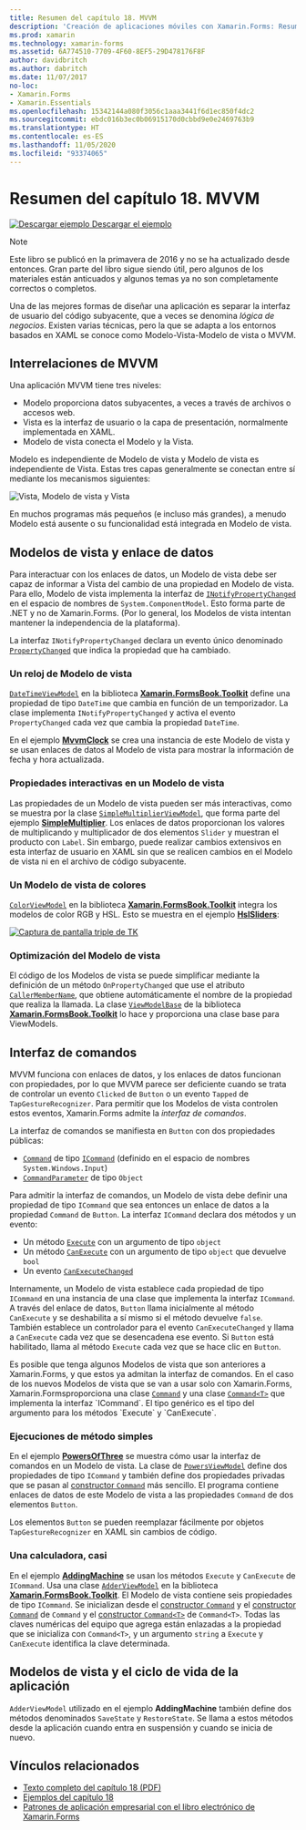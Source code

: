 ```yaml
---
title: Resumen del capítulo 18. MVVM
description: 'Creación de aplicaciones móviles con Xamarin.Forms: Resumen del capítulo 18. MVVM'
ms.prod: xamarin
ms.technology: xamarin-forms
ms.assetid: 6A774510-7709-4F60-8EF5-29D478176F8F
author: davidbritch
ms.author: dabritch
ms.date: 11/07/2017
no-loc:
- Xamarin.Forms
- Xamarin.Essentials
ms.openlocfilehash: 15342144a080f3056c1aaa3441f6d1ec850f4dc2
ms.sourcegitcommit: ebdc016b3ec0b06915170d0cbbd9e0e2469763b9
ms.translationtype: HT
ms.contentlocale: es-ES
ms.lasthandoff: 11/05/2020
ms.locfileid: "93374065"
---
```

# <a name="summary-of-chapter-18-mvvm"></a>Resumen del capítulo 18. MVVM

[![Descargar ejemplo](~/media/shared/download.png) Descargar el ejemplo](https://github.com/xamarin/xamarin-forms-book-samples/tree/master/Chapter18)

> [!NOTE]
> Este libro se publicó en la primavera de 2016 y no se ha actualizado desde entonces. Gran parte del libro sigue siendo útil, pero algunos de los materiales están anticuados y algunos temas ya no son completamente correctos o completos.

Una de las mejores formas de diseñar una aplicación es separar la interfaz de usuario del código subyacente, que a veces se denomina *lógica de negocios*. Existen varias técnicas, pero la que se adapta a los entornos basados en XAML se conoce como Modelo-Vista-Modelo de vista o MVVM.

## <a name="mvvm-interrelationships"></a>Interrelaciones de MVVM

Una aplicación MVVM tiene tres niveles:

- Modelo proporciona datos subyacentes, a veces a través de archivos o accesos web.
- Vista es la interfaz de usuario o la capa de presentación, normalmente implementada en XAML.
- Modelo de vista conecta el Modelo y la Vista.

Modelo es independiente de Modelo de vista y Modelo de vista es independiente de Vista. Estas tres capas generalmente se conectan entre sí mediante los mecanismos siguientes:

![Vista, Modelo de vista y Vista](images/ch18fg03.png "MVVM")

En muchos programas más pequeños (e incluso más grandes), a menudo Modelo está ausente o su funcionalidad está integrada en Modelo de vista.

## <a name="viewmodels-and-data-binding"></a>Modelos de vista y enlace de datos

Para interactuar con los enlaces de datos, un Modelo de vista debe ser capaz de informar a Vista del cambio de una propiedad en Modelo de vista. Para ello, Modelo de vista implementa la interfaz de [`INotifyPropertyChanged`](xref:System.ComponentModel.INotifyPropertyChanged) en el espacio de nombres de `System.ComponentModel`. Esto forma parte de .NET y no de Xamarin.Forms. (Por lo general, los Modelos de vista intentan mantener la independencia de la plataforma).

La interfaz `INotifyPropertyChanged` declara un evento único denominado [`PropertyChanged`](xref:System.ComponentModel.INotifyPropertyChanged) que indica la propiedad que ha cambiado.

### <a name="a-viewmodel-clock"></a>Un reloj de Modelo de vista

[`DateTimeViewModel`](https://github.com/xamarin/xamarin-forms-book-samples/blob/master/Libraries/Xamarin.FormsBook.Toolkit/Xamarin.FormsBook.Toolkit/DateTimeViewModel.cs) en la biblioteca [ **Xamarin.FormsBook.Toolkit**](https://github.com/xamarin/xamarin-forms-book-samples/tree/master/Libraries/Xamarin.FormsBook.Toolkit/Xamarin.FormsBook.Toolkit) define una propiedad de tipo `DateTime` que cambia en función de un temporizador. La clase implementa `INotifyPropertyChanged` y activa el evento `PropertyChanged` cada vez que cambia la propiedad `DateTime`.

En el ejemplo [**MvvmClock**](https://github.com/xamarin/xamarin-forms-book-samples/tree/master/Chapter18/MvvmClock) se crea una instancia de este Modelo de vista y se usan enlaces de datos al Modelo de vista para mostrar la información de fecha y hora actualizada.

### <a name="interactive-properties-in-a-viewmodel"></a>Propiedades interactivas en un Modelo de vista

Las propiedades de un Modelo de vista pueden ser más interactivas, como se muestra por la clase [`SimpleMultiplierViewModel`](https://github.com/xamarin/xamarin-forms-book-samples/blob/master/Chapter18/SimpleMultiplier/SimpleMultiplier/SimpleMultiplier/SimpleMultiplierViewModel.cs), que forma parte del ejemplo [**SimpleMultiplier**](https://github.com/xamarin/xamarin-forms-book-samples/tree/master/Chapter18/SimpleMultiplier). Los enlaces de datos proporcionan los valores de multiplicando y multiplicador de dos elementos `Slider` y muestran el producto con `Label`. Sin embargo, puede realizar cambios extensivos en esta interfaz de usuario en XAML sin que se realicen cambios en el Modelo de vista ni en el archivo de código subyacente.

### <a name="a-color-viewmodel"></a>Un Modelo de vista de colores

[`ColorViewModel`](https://github.com/xamarin/xamarin-forms-book-samples/blob/master/Libraries/Xamarin.FormsBook.Toolkit/Xamarin.FormsBook.Toolkit/ColorViewModel.cs) en la biblioteca [ **Xamarin.FormsBook.Toolkit**](https://github.com/xamarin/xamarin-forms-book-samples/tree/master/Libraries/Xamarin.FormsBook.Toolkit/Xamarin.FormsBook.Toolkit) integra los modelos de color RGB y HSL. Esto se muestra en el ejemplo [**HslSliders**](https://github.com/xamarin/xamarin-forms-book-samples/tree/master/Chapter18/HslSliders):

[![Captura de pantalla triple de TK](images/ch18fg08-small.png "Modelo de color HSL")](images/ch18fg08-large.png#lightbox "Modelo de color HSL")

### <a name="streamlining-the-viewmodel"></a>Optimización del Modelo de vista

El código de los Modelos de vista se puede simplificar mediante la definición de un método `OnPropertyChanged` que use el atributo [`CallerMemberName`](xref:System.Runtime.CompilerServices.CallerMemberNameAttribute), que obtiene automáticamente el nombre de la propiedad que realiza la llamada. La clase [`ViewModelBase`](https://github.com/xamarin/xamarin-forms-book-samples/blob/master/Libraries/Xamarin.FormsBook.Toolkit/Xamarin.FormsBook.Toolkit/ViewModelBase.cs) de la biblioteca [ **Xamarin.FormsBook.Toolkit**](https://github.com/xamarin/xamarin-forms-book-samples/tree/master/Libraries/Xamarin.FormsBook.Toolkit/Xamarin.FormsBook.Toolkit) lo hace y proporciona una clase base para ViewModels.

## <a name="the-command-interface"></a>Interfaz de comandos

MVVM funciona con enlaces de datos, y los enlaces de datos funcionan con propiedades, por lo que MVVM parece ser deficiente cuando se trata de controlar un evento `Clicked` de `Button` o un evento `Tapped` de `TapGestureRecognizer`. Para permitir que los Modelos de vista controlen estos eventos, Xamarin.Forms admite la *interfaz de comandos*.

La interfaz de comandos se manifiesta en `Button` con dos propiedades públicas:

- [`Command`](xref:Xamarin.Forms.Button.Command) de tipo [`ICommand`](xref:System.Windows.Input.ICommand) (definido en el espacio de nombres `System.Windows.Input`)
- [`CommandParameter`](xref:Xamarin.Forms.Button.CommandParameter) de tipo `Object`

Para admitir la interfaz de comandos, un Modelo de vista debe definir una propiedad de tipo `ICommand` que sea entonces un enlace de datos a la propiedad `Command` de `Button`. La interfaz `ICommand` declara dos métodos y un evento:

- Un método [`Execute`](xref:System.Windows.Input.ICommand.Execute(System.Object)) con un argumento de tipo `object`
- Un método [`CanExecute`](xref:System.Windows.Input.ICommand.CanExecute(System.Object)) con un argumento de tipo `object` que devuelve `bool`
- Un evento [`CanExecuteChanged`](xref:System.Windows.Input.ICommand.CanExecuteChanged)

Internamente, un Modelo de vista establece cada propiedad de tipo `ICommand` en una instancia de una clase que implementa la interfaz `ICommand`. A través del enlace de datos, `Button` llama inicialmente al método `CanExecute` y se deshabilita a sí mismo si el método devuelve `false`. También establece un controlador para el evento `CanExecuteChanged` y llama a `CanExecute` cada vez que se desencadena ese evento. Si `Button` está habilitado, llama al método `Execute` cada vez que se hace clic en `Button`.

Es posible que tenga algunos Modelos de vista que son anteriores a Xamarin.Forms, y que estos ya admitan la interfaz de comandos. En el caso de los nuevos Modelos de vista que se van a usar solo con Xamarin.Forms, Xamarin.Formsproporciona una clase [`Command`](xref:Xamarin.Forms.Command) y una clase [`Command<T>`](xref:Xamarin.Forms.Command`1) que implementa la interfaz `ICommand`. El tipo genérico es el tipo del argumento para los métodos `Execute` y `CanExecute`.

### <a name="simple-method-executions"></a>Ejecuciones de método simples

En el ejemplo [**PowersOfThree**](https://github.com/xamarin/xamarin-forms-book-samples/tree/master/Chapter18/PowersOfThree) se muestra cómo usar la interfaz de comandos en un Modelo de vista. La clase de [`PowersViewModel`](https://github.com/xamarin/xamarin-forms-book-samples/blob/master/Chapter18/PowersOfThree/PowersOfThree/PowersOfThree/PowersViewModel.cs) define dos propiedades de tipo `ICommand` y también define dos propiedades privadas que se pasan al [constructor `Command`](xref:Xamarin.Forms.Command.%23ctor(System.Action)) más sencillo. El programa contiene enlaces de datos de este Modelo de vista a las propiedades `Command` de dos elementos `Button`.

Los elementos `Button` se pueden reemplazar fácilmente por objetos `TapGestureRecognizer` en XAML sin cambios de código.

### <a name="a-calculator-almost"></a>Una calculadora, casi

En el ejemplo [**AddingMachine**](https://github.com/xamarin/xamarin-forms-book-samples/tree/master/Chapter18/AddingMachine) se usan los métodos `Execute` y `CanExecute` de `ICommand`. Usa una clase [`AdderViewModel`](https://github.com/xamarin/xamarin-forms-book-samples/blob/master/Libraries/Xamarin.FormsBook.Toolkit/Xamarin.FormsBook.Toolkit/AdderViewModel.cs) en la biblioteca [ **Xamarin.FormsBook.Toolkit**](https://github.com/xamarin/xamarin-forms-book-samples/blob/master/Libraries/Xamarin.FormsBook.Toolkit/Xamarin.FormsBook.Toolkit/AdderViewModel.cs). El Modelo de vista contiene seis propiedades de tipo `ICommand`. Se inicializan desde el [constructor `Command`](xref:Xamarin.Forms.Command.%23ctor(System.Action)) y el [constructor `Command`](xref:Xamarin.Forms.Command.%23ctor(System.Action,System.Func{System.Boolean})) de `Command` y el [constructor `Command<T>`](/dotnet/api/xamarin.forms.command.-ctor?view=xamarin-forms#Xamarin_Forms_Command__ctor_System_Action_System_Object__System_Func_System_Object_System_Boolean__) de `Command<T>`. Todas las claves numéricas del equipo que agrega están enlazadas a la propiedad que se inicializa con `Command<T>`, y un argumento `string` a `Execute` y `CanExecute` identifica la clave determinada.

## <a name="viewmodels-and-the-application-lifecycle"></a>Modelos de vista y el ciclo de vida de la aplicación

`AdderViewModel` utilizado en el ejemplo **AddingMachine** también define dos métodos denominados `SaveState` y `RestoreState`. Se llama a estos métodos desde la aplicación cuando entra en suspensión y cuando se inicia de nuevo.

## <a name="related-links"></a>Vínculos relacionados

- [Texto completo del capítulo 18 (PDF)](https://download.xamarin.com/developer/xamarin-forms-book/XamarinFormsBook-Ch18-Apr2016.pdf)
- [Ejemplos del capítulo 18](https://github.com/xamarin/xamarin-forms-book-samples/tree/master/Chapter18)
- [Patrones de aplicación empresarial con el libro electrónico de Xamarin.Forms](~/xamarin-forms/enterprise-application-patterns/index.md)
